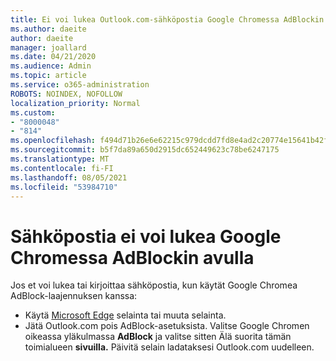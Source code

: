 ```yaml
---
title: Ei voi lukea Outlook.com-sähköpostia Google Chromessa AdBlockin avulla
ms.author: daeite
author: daeite
manager: joallard
ms.date: 04/21/2020
ms.audience: Admin
ms.topic: article
ms.service: o365-administration
ROBOTS: NOINDEX, NOFOLLOW
localization_priority: Normal
ms.custom:
- "8000048"
- "814"
ms.openlocfilehash: f494d71b26e6e62215c979dcdd7fd8e4ad2c20774e15641b42f1f6208eaa2922
ms.sourcegitcommit: b5f7da89a650d2915dc652449623c78be6247175
ms.translationtype: MT
ms.contentlocale: fi-FI
ms.lasthandoff: 08/05/2021
ms.locfileid: "53984710"
---
```

# <a name="cant-read-email-in-google-chrome-with-adblock"></a>Sähköpostia ei voi lukea Google Chromessa AdBlockin avulla

Jos et voi lukea tai kirjoittaa sähköpostia, kun käytät Google Chromea AdBlock-laajennuksen kanssa:

- Käytä [Microsoft Edge](https://go.microsoft.com/fwlink/p/?linkid=2001503&amp;clcid=0x409) selainta tai muuta selainta.
- Jätä Outlook.com pois AdBlock-asetuksista. Valitse Google Chromen oikeassa yläkulmassa **AdBlock** ja valitse sitten Älä suorita tämän toimialueen **sivuilla.** Päivitä selain ladataksesi Outlook.com uudelleen.